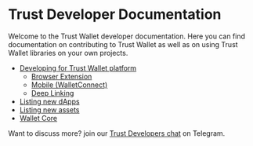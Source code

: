 # Trust Developer Documentation

Welcome to the Trust Wallet developer documentation. Here you can find documentation on contributing to Trust Wallet as well as on using Trust Wallet libraries on your own projects.

- [Developing for Trust Wallet platform](develop-for-trust/develop-for-trust.md)
  - [Browser Extension](develop-for-trust/browser-extension/browser-extension.md)
  - [Mobile (WalletConnect)](develop-for-trust/mobile/mobile.md)
  - [Deep Linking](develop-for-trust/deeplinking/deeplinking.md)
- [Listing new dApps](dapps/listing-guide.md)
- [Listing new assets](assets/new-asset.md)
- [Wallet Core](wallet-core/wallet-core.md)

Want to discuss more? join our [Trust Developers chat](https://t.me/trust_developers) on Telegram.
